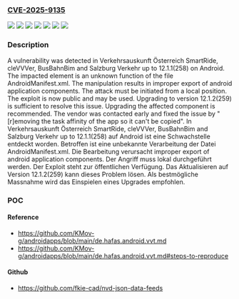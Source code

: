 ### [CVE-2025-9135](https://cve.mitre.org/cgi-bin/cvename.cgi?name=CVE-2025-9135)
![](https://img.shields.io/static/v1?label=Product&message=BusBahnBim&color=blue)
![](https://img.shields.io/static/v1?label=Product&message=Salzburg%20Verkehr&color=blue)
![](https://img.shields.io/static/v1?label=Product&message=SmartRide&color=blue)
![](https://img.shields.io/static/v1?label=Product&message=cleVVVer&color=blue)
![](https://img.shields.io/static/v1?label=Version&message=&color=brightgreen)
![](https://img.shields.io/static/v1?label=Version&message=12.1.1(258)%20&color=brightgreen)
![](https://img.shields.io/static/v1?label=Vulnerability&message=Improper%20Export%20of%20Android%20Application%20Components&color=brightgreen)

### Description

A vulnerability was detected in Verkehrsauskunft Österreich SmartRide, cleVVVer, BusBahnBim and Salzburg Verkehr up to 12.1.1(258) on Android. The impacted element is an unknown function of the file AndroidManifest.xml. The manipulation results in improper export of android application components. The attack must be initiated from a local position. The exploit is now public and may be used. Upgrading to version 12.1.2(259) is sufficient to resolve this issue. Upgrading the affected component is recommended. The vendor was contacted early and fixed the issue by "[r]emoving the task affinity of the app so it can't be copied".
In Verkehrsauskunft Österreich SmartRide, cleVVVer, BusBahnBim and Salzburg Verkehr up to 12.1.1(258) auf Android ist eine Schwachstelle entdeckt worden. Betroffen ist eine unbekannte Verarbeitung der Datei AndroidManifest.xml. Die Bearbeitung verursacht improper export of android application components. Der Angriff muss lokal durchgeführt werden. Der Exploit steht zur öffentlichen Verfügung. Das Aktualisieren auf Version 12.1.2(259) kann dieses Problem lösen. Als bestmögliche Massnahme wird das Einspielen eines Upgrades empfohlen.

### POC

#### Reference
- https://github.com/KMov-g/androidapps/blob/main/de.hafas.android.vvt.md
- https://github.com/KMov-g/androidapps/blob/main/de.hafas.android.vvt.md#steps-to-reproduce

#### Github
- https://github.com/fkie-cad/nvd-json-data-feeds

